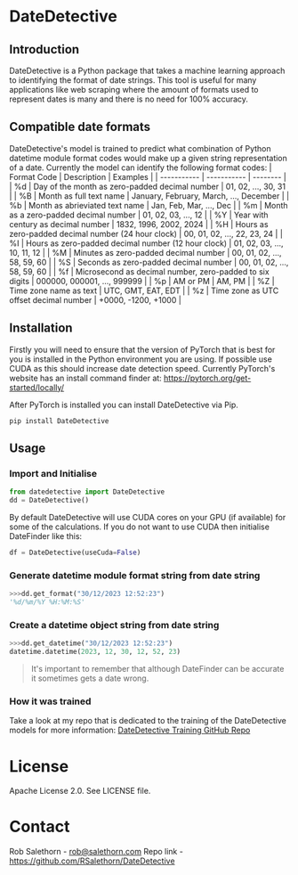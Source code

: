 # DateDetective

## Introduction

DateDetective is a Python package that takes a machine learning approach to identifying the format of date strings. This tool is useful for many applications like web scraping where the amount of formats used to represent dates is many and there is no need for 100% accuracy.

## Compatible date formats

DateDetective's model is trained to predict what combination of Python datetime module format codes would make up a given string representation of a date. Currently the model can identify the following format codes:
| Format Code | Description | Examples |
| ----------- | ----------- | -------- |
| %d | Day of the month as zero-padded decimal number | 01, 02, ..., 30, 31 |
| %B | Month as full text name | January, February, March, ..., December |
| %b | Month as abrieviated text name | Jan, Feb, Mar, ..., Dec |
| %m | Month as a zero-padded decimal number | 01, 02, 03, ..., 12 |
| %Y | Year with century as decimal number | 1832, 1996, 2002, 2024 |
| %H | Hours as zero-padded decimal number (24 hour clock) | 00, 01, 02, ..., 22, 23, 24 |
| %I | Hours as zero-padded decimal number (12 hour clock) | 01, 02, 03, ..., 10, 11, 12 |
| %M | Minutes as zero-padded decimal number | 00, 01, 02, ..., 58, 59, 60 |
| %S | Seconds as zero-padded decimal number | 00, 01, 02, ..., 58, 59, 60 |
| %f | Microsecond as decimal number, zero-padded to six digits | 000000, 000001, ..., 999999 |
| %p | AM or PM | AM, PM |
| %Z | Time zone name as text | UTC, GMT, EAT, EDT |
| %z | Time zone as UTC offset decimal number | +0000, -1200, +1000 |

## Installation

Firstly you will need to ensure that the version of PyTorch that is best for you is installed in the Python environment you are using. If possible use CUDA as this should increase date detection speed. Currently PyTorch's website has an install command finder at:
https://pytorch.org/get-started/locally/

After PyTorch is installed you can install DateDetective via Pip.

```
pip install DateDetective
```

## Usage

### Import and Initialise

```python
from datedetective import DateDetective
dd = DateDetective()
```

By default DateDetective will use CUDA cores on your GPU (if available) for some of the calculations. If you do not want to use CUDA then initialise DateFinder like this:

```python
df = DateDetective(useCuda=False)
```

### Generate datetime module format string from date string

```python
>>>dd.get_format("30/12/2023 12:52:23")
'%d/%m/%Y %H:%M:%S'
```

### Create a datetime object string from date string

```python
>>>dd.get_datetime("30/12/2023 12:52:23")
datetime.datetime(2023, 12, 30, 12, 52, 23)
```

> It's important to remember that although DateFinder can be accurate it sometimes gets a date wrong.

### How it was trained

Take a look at my repo that is dedicated to the training of the DateDetective models for more information: [DateDetective Training GitHub Repo](https://github.com/RSalethorn/DateFinder-ModelDevelopment)

# License

Apache License 2.0. See LICENSE file.

# Contact

Rob Salethorn - rob@salethorn.com
Repo link - https://github.com/RSalethorn/DateDetective
